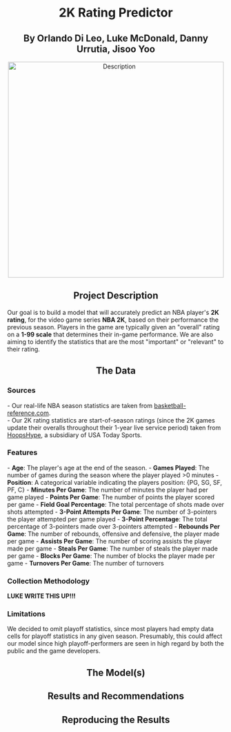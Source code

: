 <h1 align="center">2K Rating Predictor</h1>
<h2 align="center">By Orlando Di Leo, Luke McDonald, Danny Urrutia, Jisoo Yoo</h2>
<p align="center"> <img src="https://scontent.fftw1-1.fna.fbcdn.net/v/t39.30808-6/457287887_954447930032992_7027198657506811338_n.jpg?_nc_cat=109&ccb=1-7&_nc_sid=833d8c&_nc_ohc=iGjKj9fD2bEQ7kNvgHdU4ti&_nc_oc=AdgX6ZLx58auaGCYoiCUDVQpHg_fMB_-ID64nehQ2YFJ4vKhMgVefR0XMp0tBZGmhJw&_nc_zt=23&_nc_ht=scontent.fftw1-1.fna&_nc_gid=A2D7yiSXBtrLImay5kh1LTs&oh=00_AYHF6j5SnH6xS7o7JCd-skFoXeLf-k28M-z5VoMcukOC0Q&oe=67D6737B" alt="Description" width="500"> </p>
<h2 align="center">Project Description</h2>
Our goal is to build a model that will accurately predict an NBA player's <b>2K rating</b>, for the video game series <b>NBA 2K</b>, based on their performance the previous season.  Players in the game are typically given an "overall" rating on a <b>1-99 scale</b> that determines their in-game performance.  We are also aiming to identify the statistics that are the most "important" or "relevant" to their rating.

<h2 align="center">The Data</h2>
<h3 align="left">Sources</h3>
- Our real-life NBA season statistics are taken from <a href="https://www.basketball-reference.com">basketball-reference.com</a>. <br>
- Our 2K rating statistics are start-of-season ratings (since the 2K games update their overalls throughout their 1-year live service period) taken from <a href="https://hoopshype.com/nba2k/2024-2025/">HoopsHype</a>, a subsidiary of USA Today Sports.

<h3 align="left">Features</h3>
- <b>Age</b>: The player's age at the end of the season.
- <b>Games Played</b>: The number of games during the season where the player played >0 minutes
- <b>Position</b>: A categorical variable indicating the players position: {PG, SG, SF, PF, C}
- <b>Minutes Per Game</b>: The number of minutes the player had per game played
- <b>Points Per Game</b>: The number of points the player scored per game
- <b>Field Goal Percentage</b>: The total percentage of shots made over shots attempted
- <b>3-Point Attempts Per Game</b>: The number of 3-pointers the player attempted per game played
- <b>3-Point Percentage</b>: The total percentage of 3-pointers made over 3-pointers attempted
- <b>Rebounds Per Game</b>: The number of rebounds, offensive and defensive, the player made per game
- <b>Assists Per Game</b>: The number of scoring assists the player made per game
- <b>Steals Per Game</b>: The number of steals the player made per game
- <b>Blocks Per Game</b>: The number of blocks the player made per game
- <b>Turnovers Per Game</b>: The number of turnovers 


<h3 align="left">Collection Methodology</h3>
<b> LUKE WRITE THIS UP!!! </b>

<h3 align="left">Limitations</h3>
We decided to omit playoff statistics, since most players had empty data cells for playoff statistics in any given season. Presumably, this could affect our model since high playoff-performers are seen in high regard by both the public and the game developers.<br>

<h2 align="center">The Model(s)</h2>

<h2 align="center">Results and Recommendations</h2>

<h2 align="center">Reproducing the Results</h2>